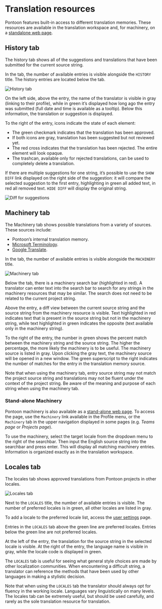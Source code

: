 # Translation resources

Pontoon features built-in access to different translation memories. These resources are available in the translation workspace and, for machinery, on a [standalone web page](https://pontoon.mozilla.org/machinery/).

## History tab

The history tab shows all of the suggestions and translations that have been submitted for the current source string.

In the tab, the number of available entries is visible alongside the `HISTORY` title. The history entries are located below the tab.

![History tab](/assets/images/pontoon/resources/history.png)

On the left side, above the entry, the name of the translator is visible in gray (linking to their profile), while in green it’s displayed how long ago the entry was submitted (full date and time is available as a tooltip). Below this information, the translation or suggestion is displayed.

To the right of the entry, icons indicate the state of each element:
* The green checkmark indicates that the translation has been approved.
* If both icons are gray, translation has been suggested but not reviewed yet.
* The red cross indicates that the translation has been rejected. The entire element will look opaque.
* The trashcan, available only for rejected translations, can be used to completely delete a translation.

If there are multiple suggestions for one string, it’s possible to use the `SHOW DIFF` link displayed on the right side of the suggestion: it will compare the selected suggestion to the first entry, highlighting in green all added text, in red all removed text. `HIDE DIFF` will display the original string.

![Diff for suggestions](/assets/images/pontoon/resources/suggestions_diff.png)

## Machinery tab

The Machinery tab shows possible translations from a variety of sources. These sources include:
* Pontoon’s internal translation memory.
* [Microsoft Terminology](https://www.microsoft.com/Language/en-US/Search.aspx).
* [Google Translate](https://translate.google.com).

In the tab, the number of available entries is visible alongside the `MACHINERY` title.

![Machinery tab](/assets/images/pontoon/resources/machinery.png)

Below the tab, there is a machinery search bar (highlighted in red). A translator can enter text into the search bar to search for any strings in the machinery resources that may be similar. The search does not need to be related to the current project string.

Above the entry, a diff view between the current source string and the source string from the machinery resource is visible. Text highlighted in red indicates text that is present in the source string but not in the machinery string, while text highlighted in green indicates the opposite (text available only in the machinery string).

To the right of the entry, the number in green shows the percent match between the machinery string and the source string. The higher the percentage, the more likely the machinery is to be useful. The machinery source is listed in gray. Upon clicking the gray text, the machinery source will be opened in a new window. The green superscript to the right indicates the number of matches for the entry in the translation memory source.

Note that when using the machinery tab, entry source string may not match the project source string and translations may not be fluent under the context of the project string. Be aware of the meaning and purpose of each string when using the machinery tab.

### Stand-alone Machinery

Pontoon machinery is also available as a [stand-alone web page](https://pontoon.mozilla.org/machinery/). To access the page, use the `Machinery` link available in the Profile menu, or the `Machinery` tab in the upper navigation displayed in some pages (e.g. *Teams page* or *Projects page*).

To use the machinery, select the target locale from the dropdown menu to the right of the searchbar. Then input the English source string into the searchbar and press enter. This will display all matching machinery entries. Information is organized exactly as in the translation workspace.

## Locales tab

The locales tab shows approved translations from Pontoon projects in other locales.

![Locales tab](/assets/images/pontoon/resources/locales.png)

Next to the `LOCALES` title, the number of available entries is visible. The number of preferred locales is in green, all other locales are listed in gray.

To add a locale to the preferred locale list, access the [user settings](users.md#user-settings) page.

Entries in the `LOCALES` tab above the green line are preferred locales. Entries below the green line are not preferred locales.

At the left of the entry, the translation for the source string in the selected locale is visible. At the right of the entry, the language name is visible in gray, while the locale code is displayed in green.

The `LOCALES` tab is useful for seeing what general style choices are made by other localization communities. When encountering a difficult string, a translator can reference the methods that have been used by other languages in making a stylistic decision.

Note that when using the `LOCALES` tab the translator should always opt for fluency in the working locale. Languages vary linguistically on many levels. The locales tab can be extremely useful, but should be used carefully, and rarely as the sole translation resource for translation.
